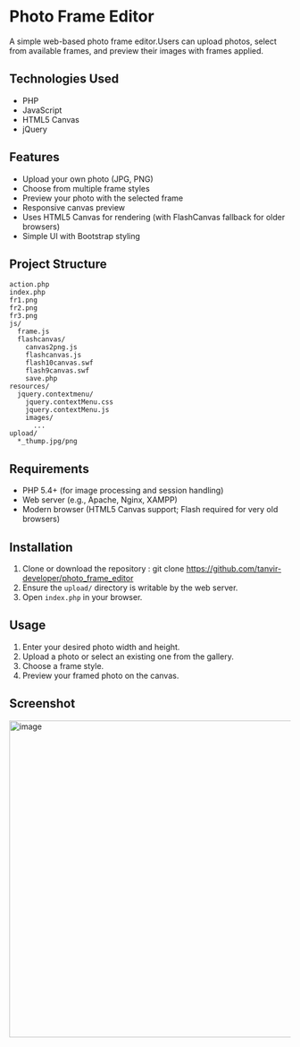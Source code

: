 # Photo Frame Editor

A simple web-based photo frame editor.Users can upload photos, select from available frames, and preview their images with frames applied.


## Technologies Used
- PHP
- JavaScript
- HTML5 Canvas
- jQuery


## Features

- Upload your own photo (JPG, PNG)
- Choose from multiple frame styles
- Preview your photo with the selected frame
- Responsive canvas preview
- Uses HTML5 Canvas for rendering (with FlashCanvas fallback for older browsers)
- Simple UI with Bootstrap styling

## Project Structure

```
action.php
index.php
fr1.png
fr2.png
fr3.png
js/
  frame.js
  flashcanvas/
    canvas2png.js
    flashcanvas.js
    flash10canvas.swf
    flash9canvas.swf
    save.php
resources/
  jquery.contextmenu/
    jquery.contextMenu.css
    jquery.contextMenu.js
    images/
      ...
upload/
  *_thump.jpg/png
```

## Requirements

- PHP 5.4+ (for image processing and session handling)
- Web server (e.g., Apache, Nginx, XAMPP)
- Modern browser (HTML5 Canvas support; Flash required for very old browsers)

## Installation

1. Clone or download the repository : git clone https://github.com/tanvir-developer/photo_frame_editor 
2. Ensure the `upload/` directory is writable by the web server.
3. Open `index.php` in your browser.

## Usage

1. Enter your desired photo width and height.
2. Upload a photo or select an existing one from the gallery.
3. Choose a frame style.
4. Preview your framed photo on the canvas.


## Screenshot
<img width="1080" height="566" alt="image" src="https://github.com/user-attachments/assets/fb450395-a9c8-4497-a438-04c1b5381e7b" />
